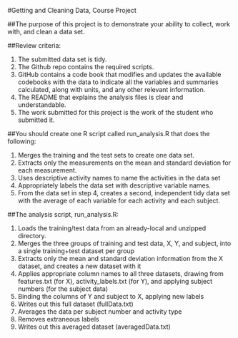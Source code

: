 #Getting and Cleaning Data, Course Project

##The purpose of this project is to demonstrate your ability to collect, work with, and clean a data set.


##Review criteria:
1. The submitted data set is tidy.
2. The Github repo contains the required scripts.
3. GitHub contains a code book that modifies and updates the available codebooks with the data to indicate all the variables and summaries calculated, along with units, and any other relevant information.
4. The README that explains the analysis files is clear and understandable.
5. The work submitted for this project is the work of the student who submitted it.


##You should create one R script called run_analysis.R that does the following:
1. Merges the training and the test sets to create one data set.
2. Extracts only the measurements on the mean and standard deviation for each measurement.
3. Uses descriptive activity names to name the activities in the data set
4. Appropriately labels the data set with descriptive variable names.
5. From the data set in step 4, creates a second, independent tidy data set with the average of each variable for each activity and each subject.


##The analysis script, run_analysis.R:
1. Loads the training/test data from an already-local and unzipped directory.
2. Merges the three groups of training and test data, X, Y, and subject, into a single training+test dataset per group
3. Extracts only the mean and standard deviation information from the X dataset, and creates a new dataset with it
4. Applies appropriate column names to all three datasets, drawing from features.txt (for X), activity_labels.txt (for Y), and applying subject numbers (for the subject data)
5. Binding the columns of Y and subject to X, applying new labels
6. Writes out this full dataset (fullData.txt)
7. Averages the data per subject number and activity type
8. Removes extraneous labels
9. Writes out this averaged dataset (averagedData.txt)

